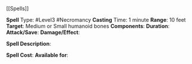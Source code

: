 [[Spells]] 

**Spell** Type: #Level3 #Necromancy
**Casting** Time: 1 minute
**Range**: 10 feet
**Target**: Medium or Small humanoid bones
**Components**:
**Duration**:
**Attack/Save**:
**Damage/Effect**:

**Spell Description**: 
	

**Spell Cost**:
**Available for**: